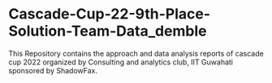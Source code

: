 # Cascade-Cup-22-9th-Place-Solution-Team-Data_demble
This Repository contains the approach and data analysis reports of cascade cup 2022 organized by Consulting and analytics club, IIT Guwahati sponsored by ShadowFax.

